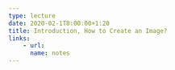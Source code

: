 ```yaml
---
type: lecture
date: 2020-02-1T8:00:00+1:20
title: Introduction, How to Create an Image?
links: 
    - url: 
      name: notes
---
```

